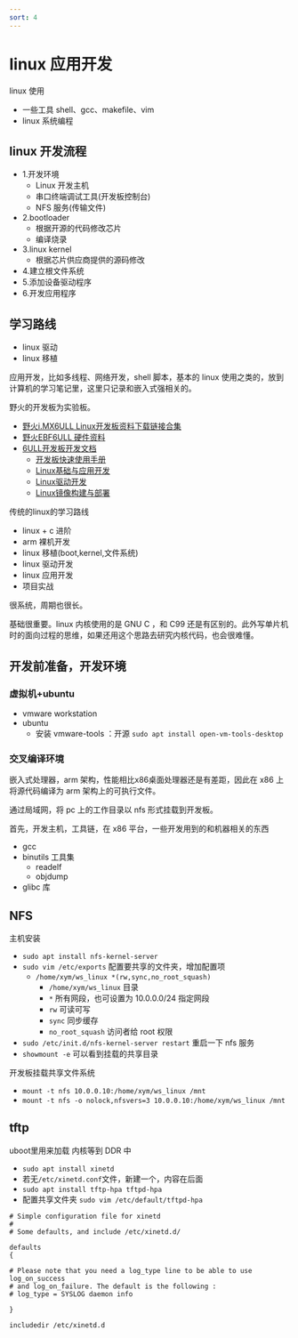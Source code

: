 ```yaml
---
sort: 4
---
```

# linux 应用开发

linux 使用
- 一些工具 shell、gcc、makefile、vim
- linux 系统编程

## linux 开发流程

- 1.开发环境
  - Linux 开发主机
  - 串口终端调试工具(开发板控制台)
  - NFS 服务(传输文件)
- 2.bootloader
  - 根据开源的代码修改芯片
  - 编译烧录
- 3.linux kernel
  - 根据芯片供应商提供的源码修改
- 4.建立根文件系统
- 5.添加设备驱动程序
- 6.开发应用程序

## 学习路线

- linux 驱动
- linux 移植


应用开发，比如多线程、网络开发，shell 脚本，基本的 linux 使用之类的，放到计算机的学习笔记里，这里只记录和嵌入式强相关的。

野火的开发板为实验板。

- [野火i.MX6ULL Linux开发板资料下载链接合集](https://doc.embedfire.com/products/link/zh/latest/linux/ebf_i.mx6ull.html)
- [野火EBF6ULL 硬件资料](https://doc.embedfire.com/linux/imx6/hardware/zh/latest/index.html)
- [6ULL开发板开发文档](https://doc.embedfire.com/products/link/zh/latest/linux/ebf_i.mx6ull_doc.html)
  - [开发板快速使用手册](https://doc.embedfire.com/linux/imx6/quick_start/zh/latest/index.html)
  - [Linux基础与应用开发](https://doc.embedfire.com/linux/imx6/linux_base/zh/latest/index.html)
  - [Linux驱动开发](https://doc.embedfire.com/linux/imx6/driver/zh/latest/index.html)
  - [Linux镜像构建与部署](https://doc.embedfire.com/lubancat/build_and_deploy/zh/latest/index.html#)


传统的linux的学习路线
- linux + c 进阶
- arm 裸机开发
- linux 移植(boot,kernel,文件系统)
- linux 驱动开发
- linux 应用开发
- 项目实战

很系统，周期也很长。

基础很重要。linux 内核使用的是 GNU C ，和 C99 还是有区别的。此外写单片机时的面向过程的思维，如果还用这个思路去研究内核代码，也会很难懂。


## 开发前准备，开发环境


### 虚拟机+ubuntu

- vmware workstation
- ubuntu
  - 安装 vmware-tools ：开源 `sudo apt install open-vm-tools-desktop`


### 交叉编译环境

嵌入式处理器，arm 架构，性能相比x86桌面处理器还是有差距，因此在 x86 上将源代码编译为 arm 架构上的可执行文件。

通过局域网，将 pc 上的工作目录以 nfs 形式挂载到开发板。

首先，开发主机，工具链，在 x86 平台，一些开发用到的和机器相关的东西

- gcc
- binutils 工具集
  - readelf
  - objdump
- glibc 库

## NFS 

主机安装

- `sudo apt install nfs-kernel-server`
- `sudo vim /etc/exports` 配置要共享的文件夹，增加配置项
  - `/home/xym/ws_linux *(rw,sync,no_root_squash)`
    - `/home/xym/ws_linux` 目录
    - `*` 所有网段，也可设置为 10.0.0.0/24 指定网段
    - `rw` 可读可写
    - `sync` 同步缓存
    - `no_root_squash` 访问者给 root 权限
- `sudo /etc/init.d/nfs-kernel-server restart` 重启一下 nfs 服务
- `showmount -e` 可以看到挂载的共享目录

开发板挂载共享文件系统
- `mount -t nfs 10.0.0.10:/home/xym/ws_linux /mnt`
- `mount -t nfs -o nolock,nfsvers=3 10.0.0.10:/home/xym/ws_linux /mnt`


## tftp

uboot里用来加载 内核等到 DDR 中


- `sudo apt install xinetd`
- 若无`/etc/xinetd.conf`文件，新建一个，内容在后面
- `sudo apt install tftp-hpa tftpd-hpa`
- 配置共享文件夹 `sudo vim /etc/default/tftpd-hpa`

```
# Simple configuration file for xinetd
#
# Some defaults, and include /etc/xinetd.d/

defaults
{

# Please note that you need a log_type line to be able to use log_on_success
# and log_on_failure. The default is the following :
# log_type = SYSLOG daemon info

}

includedir /etc/xinetd.d
```
